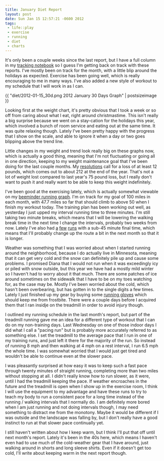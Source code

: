 ```yaml
--- 
title: January Diet Report
layout: post
date: Sun Jan 15 12:57:21 -0600 2012
tags:
 - life::play
 - exercise
 - running
 - diet
 - charts
---
```


It's only been a couple weeks since the last report, but I have a full column
in my [tracking notebook][1] so I guess I'm getting back on track with these
reports.  I've mostly been on track for the month, with a little blip around
the holidays as expected.  Exercise has been going well, which is really encouraging
to me in many ways.  I've also added a new style of workout to my schedule that I
will work in as I can.

[1]: http://base0.net/posts/weighing-myself/

{{ "diet/2012-01-15_30d.png 2012 January 30 Days Graph" | postsizeimage }}

Looking first at the weight chart, it's pretty obvious that I took a week or so off
from caring about what I eat, right around christmastime.  This isn't really a big
surprise because we went on a stay-cation for the holidays this year, which involved a
bunch of room service and eating out at the same time.  It was quite relaxing though.
Lately I've been pretty happy with the progress that I show on the scale, and
able to ignore it when a day or two goes blipping above the trend line.

Little changes
in my weight and trend look really big on these graphs now, which is actually a good
thing, meaning that I'm not fluctuating or going all in one direction, keeping to my
weight maintenance goal that I've been doing for the last couple months.  My [resolutions][2]
call for a loss of at least 12 pounds, which comes out to about 212 at the end of the year.
That's not a lot of weight lost compared to last year's 75 pound loss, but I really don't
want to push it and really want to be able to keep this weight indefinitely.

[2]: http://base0.net/posts/twelve-in-twelve

I've been good at the exercising lately, which is actually somewhat viewable on my [beeminder
running graph][3].  I'm on track for my goal of 100 miles in each month, with 47.7 miles so far
that should climb to above 50 when I finish my workout today.  The training plan
has been working out well, as yesterday I just upped my interval running time to three minutes.
I'm still taking two minute breaks, which means that I will be lowering the walking break time
in the next time I change the intervals, probably two weeks from now.  Lately I've also had
[a][4] [few][5] [runs][6] with a sub-45 minute final time, which means that I'll probably change
up the route a bit in the next month so that it is longer.

[3]: https://www.beeminder.com/jamuraa/goals/running
[4]: http://www.dailymile.com/people/jamuraa/entries/11949556
[5]: http://www.dailymile.com/people/jamuraa/entries/12007405
[6]: http://www.dailymile.com/people/jamuraa/entries/12142518

Weather was something that I was worried about when I started running around the neighborhood,
because I do actually live in Minnesota, meaning that it can get very cold and the snow can
definitely pile up and cause some problems.  I promised Diana that I would not run when it was
exceedingly icy or piled with snow outside, but this year we have had a mostly mild winter
so I haven't had to worry about it that much.  There are some patches of ice around sometimes
on the sidewalk that I have to be on my toes watching for, as the case may be.  Mostly I've
been worried about the cold, which hasn't been overbearing, but has gotten in to the single digits
a few times.  Lately I just finished up my gear by buying some [running gloves][7] which should
keep me from frostbite.  There were a couple days before I acquired them that I ran insidje
on the treadmill in order to avoid injury though.

[7]: http://www.amazon.com/gp/product/B004N62I16/ref=as_li_ss_tl?ie=UTF8&tag=basezero-20&linkCode=as2&camp=1789&creative=390957&creativeASIN=B004N62I16

I outlined my running schedule in the last month's report, but part of the treadmill running
gave me an idea for a different type of workout that I can do on my non-training days.  Last
Wednesday on one of those indoor days I did what I call a "pacing run" but is probably more
accurately referred to as something else.  I set the treadmill to the average pace that I
run in one of my training runs, and just left it there for the majority of the run.  So instead
of running 8 mph and then walking at 4 mph on a rest interval, I run 6.5 mph the whole time.
I was somewhat worried that I would just get tired and wouldn't be able to continue even at
the slower pace.

I was pleasantly surprised at how easy it was to keep such a fast pace through twenty minutes
of straight running, completing more than two miles without stopping at all.  I didn't really
know how to run slower, as it were, until I had the treadmill keeping the pace.  If weather
encroaches in the future and the treadmill is open when I show up in the exercise room, I think
I will use the equipment to my advantage and have these runs to try to teach my
body to run a consistent pace for a long time instead of the running / walking intervals that I
normally do.  I am definitely more bored when I am just running and not doing intervals though,
I may need something to distract me from the monotony.  Maybe it would be different if I was outside
and the landscape was falling by, but I don't really have a good instinct to run at that slower
pace continually yet.

I still haven't written about how I keep warm, but I think I'll put that off until next month's
report.  Lately it's been in the 40s here, which means I haven't even had to use much of the
cold-weather gear that I have around, just walking around in shorts and long sleeve shirts.  Even
if it doesn't get too cold, I'll write about keeping warm in the next report though.

